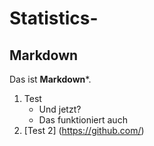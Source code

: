 # Statistics-
## Markdown
Das ist **Markdown***.
1. Test
    - Und jetzt?
    - Das funktioniert auch
3. [Test 2] (https://github.com/)
